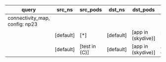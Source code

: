 |query|src_ns|src_pods|dst_ns|dst_pods|connection|
|---|---|---|---|---|---|
|connectivity_map, config: np23||||||
||[default]|[*]|[default]|[app in (skydive)]|UDP 53,|
||[default]|[test in (C)]|[default]|[app in (skydive)]|All connections|


